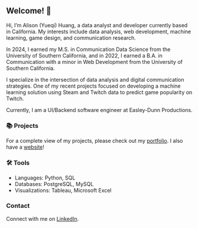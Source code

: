 <!-- ## Hi there 👋 -->

## Welcome! 👋

Hi, I’m Alison (Yueqi) Huang, a data analyst and developer currently based in California. My interests include data analysis, web development, machine learning, game design, and communication research.

In 2024, I earned my M.S. in Communication Data Science from the University of Southern California, and in 2022, I earned a B.A. in Communication with a minor in Web Development from the University of Southern California.

I specialize in the intersection of data analysis and digital communication strategies. One of my recent projects focused on developing a machine learning solution using Steam and Twitch data to predict game popularity on Twitch.

Currently, I am a UI/Backend software engineer at Easley-Dunn Productions.

### 📚 Projects
For a complete view of my projects, please check out my [portfolio](https://github.com/yq808/project-guide). I also have a [website](https://yq808.github.io/)!

### 🛠️ Tools
- Languages: Python, SQL
- Databases: PostgreSQL, MySQL
- Visualizations: Tableau, Microsoft Excel

### Contact
Connect with me on [LinkedIn](https://www.linkedin.com/in/yueqi-huang/).

<!--
**yq808/yq808** is a ✨ _special_ ✨ repository because its `README.md` (this file) appears on your GitHub profile.

Here are some ideas to get you started:

- 🔭 I’m currently working on ...
- 🌱 I’m currently learning ...
- 👯 I’m looking to collaborate on ...
- 🤔 I’m looking for help with ...
- 💬 Ask me about ...
- 📫 How to reach me: ...
- 😄 Pronouns: ...
- ⚡ Fun fact: ...
-->
